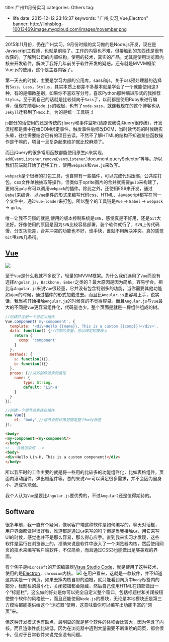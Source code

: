 title: 广州11月份实习
categories: Others
tag:
  - life
date: 2015-12-12 23:16:37
keywords: "广州,实习,Vue,Electron"
banner: http://linhsblog-10013469.image.myqcloud.com/images/november.png
---


2015年11月份，仍在广州实习。9月份时候的实习做的是Node.js开发，现在是Javascript工程师，也就是前端了。工作的内容也不难，但接触到的东西还是很有收获的。了解到公司的内部结构，使用的技术，真实的产品。尤其是使用浏览器内核来开发软件，解决了我好几年前关于软件开发的疑惑。还有就是MVVM框架Vue.js的使用，这个是主要内容了。
<!-- more -->
第一天去的时候，主要是学习内部的公用库，sass和js。关于css预处理器的选择有`Sass`，`Less`，`Stylus`，其实本质上都差不多基本就是学会了一个就能使用这3种，有的是细微差别，如果你不喜欢写分号，喜欢Python那种缩进形式的我推荐`Stylus`。至于我自己的话就是比较倾向于`Sass`了，以前都是使用Ruby来进行编译，但现在随着`Node.js`的崛起，也有了`node-sass`，就连我现在的这个博客也从`Jekyll`迁移到了`Hexo`上，为的是统一工具链 :)

js部分的话使用的还是传统的`jQuery`和事件监听(请原谅我说jQuery很传统)，开发流程都是集中在给DOM绑定事件，触发事件后修改DOM，当时读代码的时候确实头晕，往往需要结合已有的项目去读，不然不了解HTML的结构不知道某些函数操作是干嘛的，项目一旦复杂起来维护就比较麻烦了。

而且jQuery的很多常用函数都能使用原生js来实现，`addEventListener`,`removeEventListener`,'document.querySelector'等等。所以我们前端就开始了迁移工作，使用`webpack`和`Vue.js`来改写。

`webpack`是个很棒的打包工具，也自带有一些插件，可以完成代码压缩，公共库打包，css文件单独抽取等操作，但类似于sprite图片的合并就需要`gulp`来构建了，更何况`gulp`有可以调用`webpack`的插件。除此之外，还使用ES6来开发，通过`Babel`来编译，以`Vue`组件的形式来编写代码css、HTML、Javascript都写在同一个文件中，通过`vue-loader`来打包，所以整个的工具链是`Vue` -> `Babel` -> `webpack` -> `gulp`。

唯一让我不习惯的就是,使用的版本控制系统是`SVN`，感觉真是不好用，还是`Git`大法好。好像使用的原因是因为`SVN`比较容易部署，装个软件就行了，`SVN`上传代码慢，分支功能差，合并冲突的功能也不好，谁手快，谁就不用解决冲突。真的感觉`Git`甩`SVN`几条街。

## [Vue](http://vuejs.org/)

![](components.png)

至于`Vue`是什么我就不多说了，轻量的MVVM框架。为什么我们选用了`Vue`而没有选择`Angular.js`，`Backbone`，`Ember`之类的？最大原因是因为简单，容易学会。相比与`Angular.js`来说`Vue`很轻量，它并没有包含特别多的功能，当你需要其他功能如ajax的时候，通过插件的形式加载进去。而且比`Angular.js`更容易上手，说实话，我当初开始接触`Angular.js`的时候真的不觉得容易。而且`Angular.js`与`Vue`最大的不同是`Vue`更容易组件化，代码量也少。整个页面是就是一棵组件组成的树。

```js
//创建并注册一个自定义组件
Vue.component('my-component', {
  template: '<div>Hello {{name}}, This is a custom {{comp}}!</div>',
  data: function() {//内部的变量，可以绑定到模板上
    return {
      comp: 'component'
    }
  },
  methods: {
    a: function(){},
    b: function(){}
  },
  props: {//从外部传进来的属性
    name: {
        type: String,
        default: 'Lin-H'
    }
  }
});

//创建一个根节点来挂在组件
new Vue({
    el: 'body',//根节点的作用范围是整个body标签
});
```
```html
<body>
<my-component><my-component/>
</body>
<!-- 会被渲染成 -->
<body>
<div>Hello Lin-H, This is a custom component!</div>
</body>
```

所以我平时的工作主要的就是将一些用的比较多的功能组件化，比如表格组件，页面内滚动组件，弹出框组件等。总的来说`Vue`可以满足很多需求，并不会因为自身小，造成功能弱。

我个人认为`Vue`是要比`Angular.js`要优秀的，不过`Angular2`还是值得期待的。

## Software

很多年前，我一直有个疑问，像`QQ`客户端这种软件是如何编写的，聊天对话框，用户界面都做得很好看，难道都是通过`C#`来写的吗？但是当我接触`C#`，用它来写UI的时候，感觉也并不是那么容易，那么得心应手。直到我来实习才发现，这些软件是运行在浏览器上的，准确来说是软件中嵌入了一个浏览器内核，然后使用网页的技术来编写客户端软件，不仅简单，而且通过CSS3也能做出足够美观的界面。

有个例子是`Microsoft`的开源编辑器[Visua Studio Code](https://code.visualstudio.com/)，就是使用了这种技术，使用的是[Electron](electron.atom.io)，`chromium`内核。
![](vscode.png)
在用户看来，这就是一款软件，并不知道这其实是一个网页。如果去掉内核自带的边框，就只能看到网页中`body`标签内的部分，标题栏的最小化，关闭按钮都会隐藏，然后自己使用HTML在顶部做出一个“标题栏”。这么做的好处是你可以完全自定义整个窗口，包括标题栏和关闭按钮使整个软件的风格统一，而且还能使用`Node.js`的模块，无论是本地模块还是第三方模块都能提供给这个“浏览器”使用，这意味着你可以编写出功能丰富的“网页”来。

但这种开发模式也有缺点，最明显的就是整个软件的体积会比较大，因为包含了内核。而且渲染性能比较低，因为在浏览器中遇到大量需要不断重绘的网页，都会很卡。但对于日常软件来说完全没有问题。

